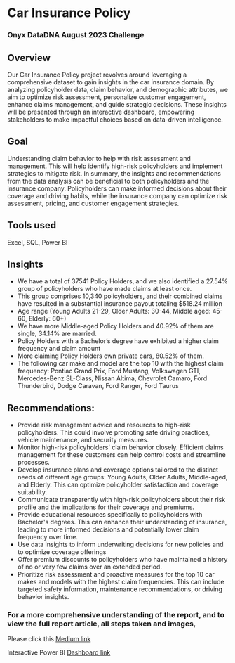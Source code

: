 # Car Insurance Policy
### Onyx DataDNA August 2023 Challenge

## Overview
Our Car Insurance Policy project revolves around leveraging a comprehensive dataset to gain insights in the car insurance domain. By analyzing policyholder data, claim behavior, and demographic attributes, we aim to optimize risk assessment, personalize customer engagement, enhance claims management, and guide strategic decisions. These insights will be presented through an interactive dashboard, empowering stakeholders to make impactful choices based on data-driven intelligence.

## Goal
Understanding claim behavior to help with risk assessment and management. This will help identify high-risk policyholders and implement strategies to mitigate risk.
In summary, the insights and recommendations from the data analysis can be beneficial to both policyholders and the insurance company. Policyholders can make informed decisions about their coverage and driving habits, while the insurance company can optimize risk assessment, pricing, and customer engagement strategies.

## Tools used
Excel, SQL, Power BI

## Insights
+	We have a total of 37541 Policy Holders, and we also identified a 27.54% group of policyholders who have made claims at least once.
+	This group comprises 10,340 policyholders, and their combined claims have resulted in a substantial insurance payout totaling $518.24 million
+	Age range (Young Adults 21-29, Older Adults: 30-44, Middle aged: 45-60, Elderly: 60+)
+	We have more Middle-aged Policy Holders and 40.92% of them are single, 34.14% are married.
+	Policy Holders with a Bachelor’s degree have exhibited a higher claim frequency and claim amount
+	More claiming Policy Holders own private cars, 80.52% of them.
+	The following car make and model are the top 10 with the highest claim frequency: Pontiac Grand Prix, Ford Mustang, Volkswagen GTI, Mercedes-Benz SL-Class,
Nissan Altima, Chevrolet Camaro, Ford Thunderbird, Dodge Caravan, Ford Ranger, Ford Taurus

## Recommendations:
+	Provide risk management advice and resources to high-risk policyholders. This could involve promoting safe driving practices, vehicle maintenance, and security measures.
+	Monitor high-risk policyholders' claim behavior closely. Efficient claims management for these customers can help control costs and streamline processes.
+	Develop insurance plans and coverage options tailored to the distinct needs of different age groups: Young Adults, Older Adults, Middle-aged, and Elderly. This can optimize policyholder satisfaction and coverage suitability.
+	Communicate transparently with high-risk policyholders about their risk profile and the implications for their coverage and premiums.
+	Provide educational resources specifically to policyholders with Bachelor's degrees. This can enhance their understanding of insurance, leading to more informed decisions and potentially lower claim frequency over time.
+	Use data insights to inform underwriting decisions for new policies and to optimize coverage offerings
+	Offer premium discounts to policyholders who have maintained a history of no or very few claims over an extended period.
+	Prioritize risk assessment and proactive measures for the top 10 car makes and models with the highest claim frequencies. This can include targeted safety information, maintenance recommendations, or driving behavior insights.

### For a more comprehensive understanding of the report, and to view the full report article, all steps taken and images,
Please click this [Medium link](https://medium.com/@okwuonugodspeed/car-insurance-policy-a44543681a0b)

Interactive Power BI [Dashboard link](https://www.novypro.com/project/car-insurance-analysis-onyx-august-2023-challenge)
